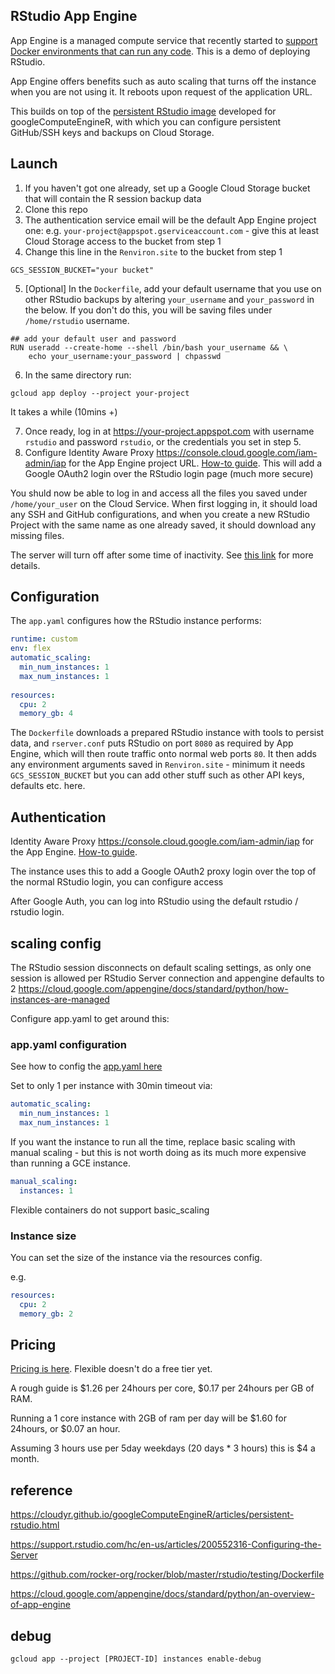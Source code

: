 ## RStudio App Engine

App Engine is a managed compute service that recently started to [support Docker environments that can run any code](https://cloud.google.com/appengine/docs/flexible/).  This is a demo of deploying RStudio.

App Engine offers benefits such as auto scaling that turns off the instance when you are not using it.  It reboots upon request of the application URL.

This builds on top of the [persistent RStudio image](https://cloudyr.github.io/googleComputeEngineR/articles/persistent-rstudio.html) developed for googleComputeEngineR, with which you can configure persistent GitHub/SSH keys and backups on Cloud Storage. 

## Launch

1. If you haven't got one already, set up a Google Cloud Storage bucket that will contain the R session backup data
2. Clone this repo
3. The authentication service email will be the default App Engine project one: e.g. `your-project@appspot.gserviceaccount.com` - give this at least Cloud Storage access to the bucket from step 1
4. Change this line in the `Renviron.site` to the bucket from step 1

```
GCS_SESSION_BUCKET="your bucket"
```

5. [Optional] In the `Dockerfile`, add your default username that you use on other RStudio backups by altering `your_username` and `your_password` in the below.  If you don't do this, you will be saving files under `/home/rstudio` username.

```
## add your default user and password
RUN useradd --create-home --shell /bin/bash your_username && \
    echo your_username:your_password | chpasswd
```

6. In the same directory run:

```
gcloud app deploy --project your-project
```

It takes a while (10mins +)

7. Once ready, log in at https://your-project.appspot.com with username `rstudio` and password `rstudio`, or the credentials you set in step 5. 
8. Configure Identity Aware Proxy https://console.cloud.google.com/iam-admin/iap for the App Engine project URL. [How-to guide](https://cloud.google.com/iap/docs/app-engine-quickstart).  This will add a Google OAuth2 login over the RStudio login page (much more secure)

You shuld now be able to log in and access all the files you saved under `/home/your_user` on the Cloud Service.  When first logging in, it should load any SSH and GitHub configurations, and when you create a new RStudio Project with the same name as one already saved, it should download any missing files. 

The server will turn off after some time of inactivity.  See [this link](https://cloudyr.github.io/googleComputeEngineR/articles/persistent-rstudio.html) for more details. 

## Configuration

The `app.yaml` configures how the RStudio instance performs:

```yaml
runtime: custom
env: flex
automatic_scaling:
  min_num_instances: 1
  max_num_instances: 1
  
resources:
  cpu: 2
  memory_gb: 4

```

The `Dockerfile` downloads a prepared RStudio instance with tools to persist data, and `rserver.conf` puts RStudio on port `8080` as required by App Engine, which will then route traffic onto normal web ports `80`. It then adds any environment arguments saved in `Renviron.site` - minimum it needs `GCS_SESSION_BUCKET` but you can add other stuff such as other API keys, defaults etc. here. 

## Authentication

Identity Aware Proxy https://console.cloud.google.com/iam-admin/iap for the App Engine. [How-to guide](https://cloud.google.com/iap/docs/app-engine-quickstart).

The instance uses this to add a Google OAuth2 proxy login over the top of the normal RStudio login, you can configure access

After Google Auth, you can log into RStudio using the default rstudio / rstudio login. 

## scaling config

The RStudio session disconnects on default scaling settings, as only one session is allowed per RStudio Server connection and appengine defaults to 2
https://cloud.google.com/appengine/docs/standard/python/how-instances-are-managed

Configure app.yaml to get around this:

### app.yaml configuration

See how to config the [app.yaml here](https://cloud.google.com/appengine/docs/flexible/custom-runtimes/configuring-your-app-with-app-yaml)

Set to only 1 per instance with 30min timeout via:

```yaml
automatic_scaling:
  min_num_instances: 1
  max_num_instances: 1
```

If you want the instance to run all the time, replace basic scaling with manual scaling - but this is not worth doing as its much more expensive than running a GCE instance. 

```yaml
manual_scaling:
  instances: 1
```

Flexible containers do not support basic_scaling

### Instance size

You can set the size of the instance via the resources config.  

e.g. 

```yaml
resources:
  cpu: 2
  memory_gb: 2
```

## Pricing

[Pricing is here](https://cloud.google.com/appengine/pricing#flexible-environment-instances).  Flexible doesn't do a free tier yet. 

A rough guide is $1.26 per 24hours per core, $0.17 per 24hours per GB of RAM.

Running a 1 core instance with 2GB of ram per day will be $1.60 for 24hours, or $0.07 an hour.  

Assuming 3 hours use per 5day weekdays (20 days * 3 hours) this is $4 a month.



## reference

https://cloudyr.github.io/googleComputeEngineR/articles/persistent-rstudio.html

https://support.rstudio.com/hc/en-us/articles/200552316-Configuring-the-Server

https://github.com/rocker-org/rocker/blob/master/rstudio/testing/Dockerfile

https://cloud.google.com/appengine/docs/standard/python/an-overview-of-app-engine

## debug

```
gcloud app --project [PROJECT-ID] instances enable-debug
```

